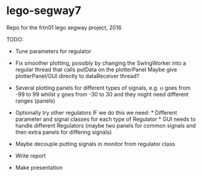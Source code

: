# lego-segway7
Repo for the frtn01 lego segway project, 2016

TODO:
* Tune parameters for regulator
* Fix smoother plotting, possibly by changing the SwingWorker into a regular thread that calls putData on the plotterPanel
	Maybe give plotterPanel/GUI directly to dataReceiver thread?
	
* Several plotting panels for different types of signals, e.g. u goes from -99 to 99 whilst y goes from -30 to 30 and they might need different ranges (panels)

* Optionally try other regulators
 	IF we do this we need:
 		* Different parameter and signal classes for each type of Regulator
 		* GUI needs to handle different Regulators (maybe two panels for common signals and then extra panels for differing signals)

* Maybe decouple putting signals in monitor from regulator class
* Write report
* Make presentation